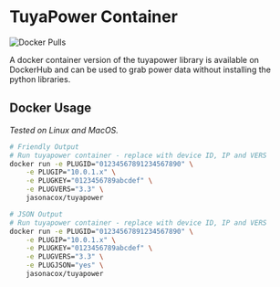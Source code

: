 # TuyaPower Container

![Docker Pulls](https://img.shields.io/docker/pulls/jasonacox/tuyapower)

A docker container version of the tuyapower library is available on DockerHub and can be used to grab power data without installing the python libraries.

## Docker Usage

_Tested on Linux and MacOS._

```bash
# Friendly Output
# Run tuyapower container - replace with device ID, IP and VERS
docker run -e PLUGID="01234567891234567890" \
    -e PLUGIP="10.0.1.x" \
    -e PLUGKEY="0123456789abcdef" \
    -e PLUGVERS="3.3" \
    jasonacox/tuyapower

# JSON Output
# Run tuyapower container - replace with device ID, IP and VERS
docker run -e PLUGID="01234567891234567890" \
    -e PLUGIP="10.0.1.x" \
    -e PLUGKEY="0123456789abcdef" \
    -e PLUGVERS="3.3" \
    -e PLUGJSON="yes" \
    jasonacox/tuyapower

```
